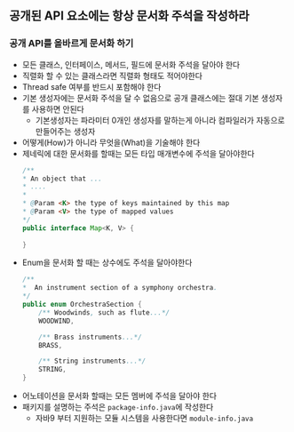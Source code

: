 ## 공개된 API 요소에는 항상 문서화 주석을 작성하라
### 공개 API를 올바르게 문서화 하기
- 모든 클래스, 인터페이스, 메서드, 필드에 문서화 주석을 달아야 한다
- 직렬화 할 수 있는 클래스라면 직렬화 형태도 적어야한다
- Thread safe 여부를 반드시 포함해야 한다
- 기본 생성자에는 문서화 주석을 달 수 없음으로 공개 클래스에는 절대 기본 생성자를 사용하면 안된다 
    - 기본생성자는 파라미터 0개인 생성자를 말하는게 아니라 컴파일러가 자동으로 만들어주는 생성자 
- 어떻게(How)가 아니라 무엇을(What)을 기술해야 한다 
- 제네릭에 대한 문서화를 할때는 모든 타입 매개변수에 주석을 달아야한다
    ````java
    /**
    * An object that ...
    * ....
    * 
    * @Param <K> the type of keys maintained by this map
    * @Param <V> the type of mapped values
    */
    public interface Map<K, V> {
      
    }
    ````
- Enum을 문서화 할 때는 상수에도 주석을 달아야한다 
    ````java
    /**
    *  An instrument section of a symphony orchestra.
    */
    public enum OrchestraSection {
        /** Woodwinds, such as flute...*/
        WOODWIND,
    
        /** Brass instruments...*/
        BRASS,
    
        /** String instruments...*/
        STRING,
    }
    ````
- 어노테이션을 문서화 할때는 모든 멤버에 주석을 달아야 한다
- 패키지를 설명하는 주석은 `package-info.java`에 작성한다
    - 자바9 부터 지원하는 모듈 시스템을 사용한다면 `module-info.java`

